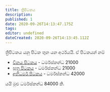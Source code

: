 ```yaml
---
title: ත්‍රිපිටකය
description: 
published: 1
date: 2020-09-26T14:13:47.175Z
tags: 
editor: undefined
dateCreated: 2020-09-26T14:13:45.112Z
---
```


ත්‍රිපිටකය යනු පිටක තුන යන අර්ථයයි. ඒ පිටකයන් නම්

-   [විනය පිටකය](vinaya-pitaka) - ධර්මස්කන්ධ 21000
-   [සූත්‍ර පිටකය](sutta-pitaka) - ධර්මස්කන්ධ 21000
-   [අභිධර්ම පිටකය](abhidhamma-pitaka) - ධර්මස්කන්ධ 42000

යයි මුළු ධර්මස්කන්ධ 84000 කි.